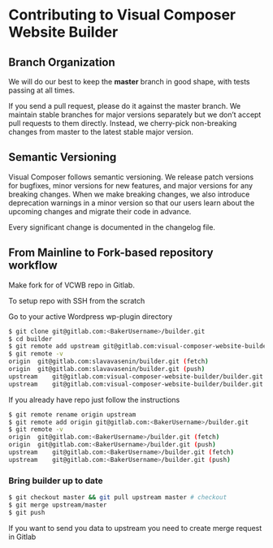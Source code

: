 # Contributing to Visual Composer Website Builder

## Branch Organization
We will do our best to keep the **master** branch in good shape, with tests passing at all times.

If you send a pull request, please do it against the master branch. We maintain stable branches for major versions separately but we don’t accept pull requests to them directly. Instead, we cherry-pick non-breaking changes from master to the latest stable major version.

## Semantic Versioning
Visual Composer follows semantic versioning. We release patch versions for bugfixes, minor versions for new features, and major versions for any breaking changes. When we make breaking changes, we also introduce deprecation warnings in a minor version so that our users learn about the upcoming changes and migrate their code in advance.

Every significant change is documented in the changelog file.


## From Mainline to Fork-based repository workflow

Make fork for of VCWB repo in Gitlab.

To setup repo with SSH from the scratch

Go to your active Wordpress wp-plugin directory

```sh
$ git clone git@gitlab.com:<BakerUsername>/builder.git
$ cd builder
$ git remote add upstream git@gitlab.com:visual-composer-website-builder/builder.git
$ git remote -v
origin	git@gitlab.com:slavavasenin/builder.git (fetch)
origin	git@gitlab.com:slavavasenin/builder.git (push)
upstream	git@gitlab.com:visual-composer-website-builder/builder.git (fetch)
upstream	git@gitlab.com:visual-composer-website-builder/builder.git (push)
```

If you already have repo just follow the instructions

```sh
$ git remote rename origin upstream
$ git remote add origin git@gitlab.com:<BakerUsername>/builder.git
$ git remote -v
origin	git@gitlab.com:<BakerUsername>/builder.git (fetch)
origin	git@gitlab.com:<BakerUsername>/builder.git (push)
upstream	git@gitlab.com:<BakerUsername>/builder.git (fetch)
upstream	git@gitlab.com:<BakerUsername>/builder.git (push)
```

### Bring builder up to date

```sh
$ git checkout master && git pull upstream master # checkout
$ git merge upstream/master
$ git push
```

If you want to send you data to upstream you need to create merge request in Gitlab
